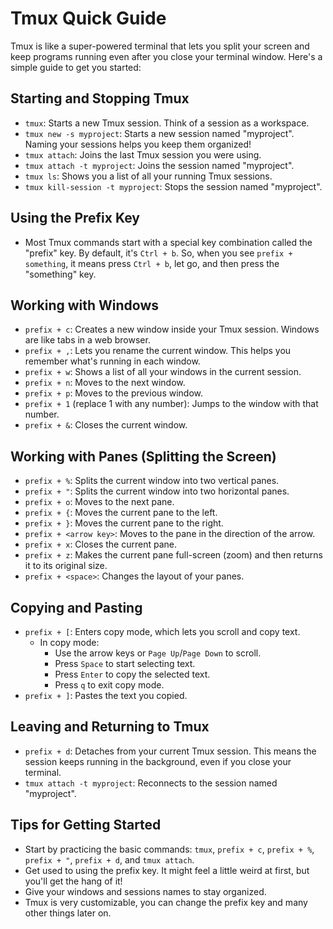 # Tmux Quick Guide

Tmux is like a super-powered terminal that lets you split your screen and keep programs running even after you close your terminal window. Here's a simple guide to get you started:

## Starting and Stopping Tmux

* `tmux`: Starts a new Tmux session. Think of a session as a workspace.
* `tmux new -s myproject`: Starts a new session named "myproject". Naming your sessions helps you keep them organized!
* `tmux attach`: Joins the last Tmux session you were using.
* `tmux attach -t myproject`: Joins the session named "myproject".
* `tmux ls`: Shows you a list of all your running Tmux sessions.
* `tmux kill-session -t myproject`: Stops the session named "myproject".

## Using the Prefix Key

* Most Tmux commands start with a special key combination called the "prefix" key. By default, it's `Ctrl + b`. So, when you see `prefix + something`, it means press `Ctrl + b`, let go, and then press the "something" key.

## Working with Windows

* `prefix + c`: Creates a new window inside your Tmux session. Windows are like tabs in a web browser.
* `prefix + ,`: Lets you rename the current window. This helps you remember what's running in each window.
* `prefix + w`: Shows a list of all your windows in the current session.
* `prefix + n`: Moves to the next window.
* `prefix + p`: Moves to the previous window.
* `prefix + 1` (replace 1 with any number): Jumps to the window with that number.
* `prefix + &`: Closes the current window.

## Working with Panes (Splitting the Screen)

* `prefix + %`: Splits the current window into two vertical panes.
* `prefix + "`: Splits the current window into two horizontal panes.
* `prefix + o`: Moves to the next pane.
* `prefix + {`: Moves the current pane to the left.
* `prefix + }`: Moves the current pane to the right.
* `prefix + <arrow key>`: Moves to the pane in the direction of the arrow.
* `prefix + x`: Closes the current pane.
* `prefix + z`: Makes the current pane full-screen (zoom) and then returns it to its original size.
* `prefix + <space>`: Changes the layout of your panes.

## Copying and Pasting

* `prefix + [`: Enters copy mode, which lets you scroll and copy text.
    * In copy mode:
        * Use the arrow keys or `Page Up`/`Page Down` to scroll.
        * Press `Space` to start selecting text.
        * Press `Enter` to copy the selected text.
        * Press `q` to exit copy mode.
* `prefix + ]`: Pastes the text you copied.

## Leaving and Returning to Tmux

* `prefix + d`: Detaches from your current Tmux session. This means the session keeps running in the background, even if you close your terminal.
* `tmux attach -t myproject`: Reconnects to the session named "myproject".

## Tips for Getting Started

* Start by practicing the basic commands: `tmux`, `prefix + c`, `prefix + %`, `prefix + "`, `prefix + d`, and `tmux attach`.
* Get used to using the prefix key. It might feel a little weird at first, but you'll get the hang of it!
* Give your windows and sessions names to stay organized.
* Tmux is very customizable, you can change the prefix key and many other things later on.
